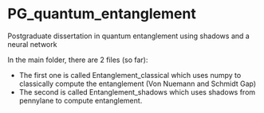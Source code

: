 # PG_quantum_entanglement
Postgraduate dissertation in quantum entanglement using shadows and a neural network

In the main folder, there are 2 files (so far):

 - The first one is called Entanglement_classical which uses numpy to classically compute the entanglement (Von Nuemann and Schmidt Gap)
 - The second is called Entanglement_shadows which uses shadows from pennylane to compute entanglement.

 
